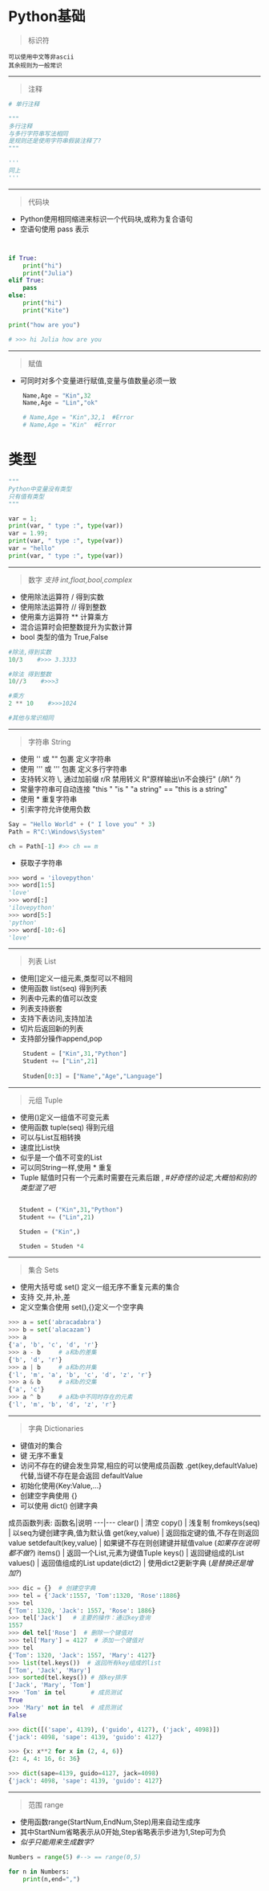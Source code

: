 # Python基础

> 标识符

    可以使用中文等非ascii  
    其余规则为一般常识

---
> 注释
```python
# 单行注释

"""
多行注释
与多行字符串写法相同
是规则还是使用字符串假装注释了?
"""

'''
同上
'''

```

---
> 代码块
* Python使用相同缩进来标识一个代码块,或称为复合语句
* 空语句使用 pass 表示
```python


if True:
    print("hi")
    print("Julia")
elif True:
    pass
else:
    print("hi")
    print("Kite")

print("how are you")

# >>> hi Julia how are you
```

---
> 赋值
* 可同时对多个变量进行赋值,变量与值数量必须一致
```python
    Name,Age = "Kin",32
    Name,Age = "Lin","ok"

    # Name,Age = "Kin",32,1  #Error
    # Name,Age = "Kin"  #Error

```

# 类型

```python
"""
Python中变量没有类型
只有值有类型
"""

var = 1;
print(var, " type :", type(var))
var = 1.99;
print(var, " type :", type(var))
var = "hello"
print(var, " type :", type(var))

```

---
> 数字 *支持 int,float,bool,complex*
* 使用除法运算符 / 得到实数
* 使用除法运算符 // 得到整数
* 使用乘方运算符 ** 计算乘方
* 混合运算时会把整数提升为实数计算
* bool 类型的值为 True,False
```python
#除法,得到实数
10/3    #>>> 3.3333

#除法 得到整数
10//3    #>>>3

#乘方
2 ** 10    #>>>1024

#其他与常识相同

```

---
> 字符串 String
* 使用 '' 或 "" 包裹 定义字符串
* 使用 ''' 或 ''' 包裹 定义多行字符串
* 支持转义符 \\, 通过加前缀 r/R 禁用转义 R"原样输出\n不会换行" (*除\\" ?*)
* 常量字符串可自动连接 "this " "is " "a string" == "this is a string"
* 使用 * 重复字符串
* 引索字符允许使用负数 

```python
Say = "Hello World" + (" I love you" * 3)
Path = R"C:\Windows\System"

ch = Path[-1] #>> ch == m
```
* 获取子字符串
```python
>>> word = 'ilovepython'
>>> word[1:5]
'love'
>>> word[:]
'ilovepython'
>>> word[5:]
'python'
>>> word[-10:-6]
'love'
```

---
> 列表 List
* 使用[]定义一组元素,类型可以不相同
* 使用函数 list(seq) 得到列表
* 列表中元素的值可以改变
* 列表支持嵌套
* 支持下表访问,支持加法
* 切片后返回新的列表
* 支持部分操作append,pop
```python
    Student = ["Kin",31,"Python"]
    Student += ["Lin",21]
    
    Studen[0:3] = ["Name","Age","Language"]

```

---
> 元组 Tuple
* 使用()定义一组值不可变元素
* 使用函数 tuple(seq) 得到元组
* 可以与List互相转换
* 速度比List快
* 似乎是一个值不可变的List
* 可以同String一样,使用 * 重复
* Tuple 赋值时只有一个元素时需要在元素后跟 , #*好奇怪的设定,大概怕和别的类型混了吧*
```python

   Student = ("Kin",31,"Python")
   Student += ("Lin",21)

   Studen = ("Kin",)

   Studen = Studen *4

```

---
> 集合 Sets
* 使用大括号或 set() 定义一组无序不重复元素的集合
* 支持 交,并,补,差
* 定义空集合使用 set(),{}定义一个空字典
```python
>>> a = set('abracadabra')
>>> b = set('alacazam')
>>> a
{'a', 'b', 'c', 'd', 'r'}
>>> a - b     # a和b的差集
{'b', 'd', 'r'}
>>> a | b     # a和b的并集
{'l', 'm', 'a', 'b', 'c', 'd', 'z', 'r'}
>>> a & b     # a和b的交集
{'a', 'c'}
>>> a ^ b     # a和b中不同时存在的元素
{'l', 'm', 'b', 'd', 'z', 'r'}
```

---
> 字典 Dictionaries
* 键值对的集合
* 键 无序不重复
* 访问不存在的键会发生异常,相应的可以使用成员函数 .get(key,defaultValue) 代替,当键不存在是会返回 defaultValue
* 初始化使用{Key:Value,...}
* 创建空字典使用 {}
* 可以使用 dict() 创建字典 

成员函数列表:
函数名|说明
---|---
clear()    |   清空
copy()     |   浅复制
fromkeys(seq) |   以seq为键创建字典,值为默认值
get(key,value) |   返回指定键的值,不存在则返回 value
setdefault(key,value)  | 如果键不存在则创建键并赋值value (*如果存在说明都不做?*)
items()    |   返回一个List,元素为键值Tuple
keys()     |   返回键组成的List
values()   |   返回值组成的List
update(dict2)  |   使用dict2更新字典 (*是替换还是增加?*)

```python
>>> dic = {}  # 创建空字典
>>> tel = {'Jack':1557, 'Tom':1320, 'Rose':1886}
>>> tel
{'Tom': 1320, 'Jack': 1557, 'Rose': 1886}
>>> tel['Jack']   # 主要的操作：通过key查询
1557
>>> del tel['Rose']  # 删除一个键值对
>>> tel['Mary'] = 4127  # 添加一个键值对
>>> tel
{'Tom': 1320, 'Jack': 1557, 'Mary': 4127}
>>> list(tel.keys())  # 返回所有key组成的list
['Tom', 'Jack', 'Mary']
>>> sorted(tel.keys()) # 按key排序
['Jack', 'Mary', 'Tom']
>>> 'Tom' in tel       # 成员测试
True
>>> 'Mary' not in tel  # 成员测试
False

>>> dict([('sape', 4139), ('guido', 4127), ('jack', 4098)])
{'jack': 4098, 'sape': 4139, 'guido': 4127}

>>> {x: x**2 for x in (2, 4, 6)}
{2: 4, 4: 16, 6: 36}

>>> dict(sape=4139, guido=4127, jack=4098)
{'jack': 4098, 'sape': 4139, 'guido': 4127}

```

---
> 范围 range
* 使用函数range(StartNum,EndNum,Step)用来自动生成序
* 其中StartNum省略表示从0开始,Step省略表示步进为1,Step可为负
* *似乎只能用来生成数字?*
```python
Numbers = range(5) #--> == range(0,5)

for n in Numbers:
    print(n,end=",")

```